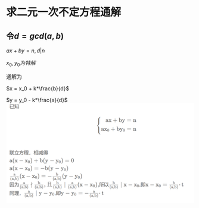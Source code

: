 # 求二元一次不定方程通解

## 令$d=gcd(a,b)$

$ax +  by = n,d|n$

$x_0,y_0为特解$

通解为

$x = x_0 + k*\frac{b}{d}$

$y = y_0 - k*\frac{a}{d}$
![图 1](/images/c3c184c2e70307a149cd3cb30e1f691d28e77c51abaf8cf9888f257284ab1637.png)  
